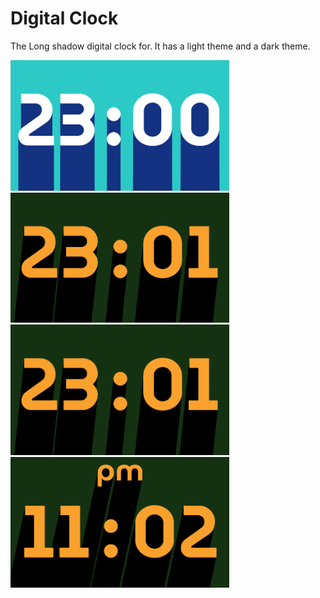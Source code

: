 # Digital Clock

The Long shadow digital clock for.
It has a light theme and a dark theme.

<img src='flutter_01.png' width='350'>

<img src='flutter_02.png' width='350'>

<img src='flutter_02.png' width='350'>

<img src='flutter_04.png' width='350'>
